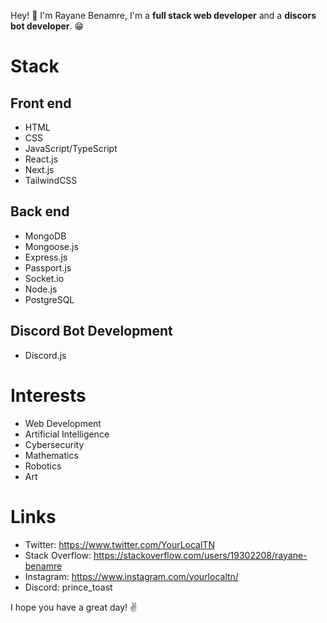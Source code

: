 Hey! 👋 I'm Rayane Benamre, I'm a __full stack web developer__ and a __discors bot developer__. 😁
# Stack
## Front end
* HTML
* CSS
* JavaScript/TypeScript
* React.js
* Next.js
* TailwindCSS
## Back end
* MongoDB
* Mongoose.js
* Express.js
* Passport.js
* Socket.io
* Node.js
* PostgreSQL
## Discord Bot Development
* Discord.js
# Interests
* Web Development
* Artificial Intelligence
* Cybersecurity
* Mathematics
* Robotics
* Art
# Links
* Twitter: https://www.twitter.com/YourLocalTN
* Stack Overflow: https://stackoverflow.com/users/19302208/rayane-benamre
* Instagram: https://www.instagram.com/yourlocaltn/
* Discord: prince_toast

I hope you have a great day! ✌️
